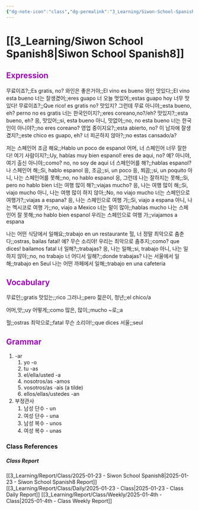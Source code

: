 ```yaml
---
{"dg-note-icon":"class","dg-permalink":"3_Learning/Siwon-School-Spanish8","created-date":"2025-01-23 9:36:10 pm","date":"2025-01-23","type":"class","tags":["class","spanish"],"aliases":null,"name":"Siwon School Spanish","courseName":"NEW 왕초보 탈출 파닉스","dg-publish":true,"permalink":"/3_Learning/Siwon-School-Spanish8/","dgPassFrontmatter":true,"noteIcon":"class"}
---
```



# [[3_Learning/Siwon School Spanish8\|Siwon School Spanish8]]
## <font color="#9d0ab3">Expression</font>
무료이죠?;;Es gratis, no?
와인은 좋은거야;;El vino es bueno
와인 맛있다;;El vino esta bueno
너는 잘생겼어;;eres guapo
너 오늘 멋있어;;estas guapo hoy
너무 맛있다! 무료이죠?;;Que rico! es gratis no?
맛있지? 그런데 무료 아니야;;esta bueno, eh? perno no es gratis
너는 한국인이지?;;eres coreano,no?/eh?
맛있지?;;esta bueno, eh?
응, 맛있어;;si, esta bueno
아니, 맛없어;;no, no esta bueno
너는 한국인이 아니야?;;no eres coreano?
영업 중이지요?;;esta abierto, no?
이 남자애 잘생겼지?;;este chico es guapo, eh?
너 피곤하지 않아?;;no estas cansado/a?

저는 스페인어 조금 해요;;Hablo un poco de espanol
어머, 너 스페인어 너무 잘한다! 여기 사람이지?;;Uy, hablas muy bien espanol! eres de aqui, no?
예? 아니야, 여기 출신 아니야;;como? no, no soy de aqui
너 스페인어를 해?;;hablas espanol?
나 스페인어 해;;Si, hablo espanol
응, 조금;;si, un poco
응, 쬐끔;;si, un poquito
아니, 나는 스페인어를 못해;;no, no hablo espanol
응, 그런데 나는 잘하지는 못해;;Si, pero no hablo bien
너는 여행 많이 해?;;viajas mucho?
응, 나는 여행 많이 해;;Si, viajo mucho
아니, 나는 여행 많이 하지 않아;;No, no viajo mucho
너는 스페인으로 여행가?;;viajas a espana?
응, 나는 스페인으로 여행 가;;Si, viajo a espana
아니, 나는 멕시코로 여행 가;;no, viajo a Mexico
너는 말이 많아;;hablas mucho
나는 스페인어 잘 못해;;no hablo bien espanol
우리는 스페인으로 여행 가;;viajamos a espana

나는 어떤 식당에서 일해요;;trabajo en un restaurante
헐, 너 정말 최악으로 춤춘다;;ostras, bailas fatal!
예? 무슨 소리야! 우리는 최악으로 춤추지;;como? que dices! bailamos fatal
너 일해?;;trabajas?
응, 나는 일해;;si, trabajo
아니, 나는 일하지 않아;;no, no trabajo
너 어디서 일해?;;donde trabajas?
나는 서울에서 일해;;trabajo en Seul
나는 어떤 까페에서 일해;;trabajo en una cafeteria


## <font color="#9d0ab3">Vocabulary</font>
무료인;;gratis
맛있는;;rico
그러나;;pero
젊은이, 청년;;el chico/a

어머,앗;;uy
어떻게;;como
많은, 많이;;mucho
~로;;a

헐;;ostras
최악으로;;fatal
무슨 소리야!;;que dices
서울;;seul
## <font color="#9d0ab3">Grammar</font>
1. -ar
	1. yo -o 
	2. tu -as
	3. el/ella/usted -a
	4. nosotros/as -amos
	5. vosotros/as -ais (a tilde)
	6. ellos/ellas/ustedes -an
2. 부정관사 
	1. 남성 단수 - un
	2. 여성 단수 - una
	3. 남성 복수 - unos
	4. 여성 복수 - unas

















### Class References
##### Class Report
[[3_Learning/Report/Class/2025-01-23 - Siwon School Spanish8\|2025-01-23 - Siwon School Spanish8 Report]]
[[3_Learning/Report/Class/Daily/2025-01-23 - Class\|2025-01-23 - Class Daily Report]]
[[3_Learning/Report/Class/Weekly/2025-01-4th - Class\|2025-01-4th - Class Weekly Report]]





